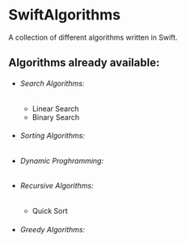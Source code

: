 # SwiftAlgorithms
A collection of different algorithms written in Swift.



## Algorithms already available:

- ###### Search Algorithms:
  - Linear Search
  - Binary Search

- ###### Sorting Algorithms:

- ###### Dynamic Proghramming:

- ###### Recursive Algorithms:
  - Quick Sort

- ###### Greedy Algorithms:

